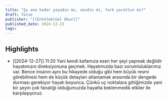 ```yaml
---
title: "Şu ana kadar yaşadın mı, sevdin mi, fark yarattın mı?"
draft: false
publisher: "[[Entelektüel Okur]]"
published_date: 2024-12-23
tags:
---
```



## Highlights
* [[2024-12-27]] 11:20  Yani kendi kafamıza esen her şeyi yapmak değildir hayatımızın direksiyonuna geçmek. Hayatımızda bazı sorumluluklarımız var. Bence insanın aynı bu hikayede olduğu gibi hem büyük resmi görebilmesi hem de küçük detayları atlamamak arasında bir dengede durması gerekiyor hayatı boyunca. Çünkü uç noktalara gittiğimizde yani bir şeyin çok fanatiği olduğumuzda hayatta beklenmedik etkiler ile karşılaşıyoruz.

